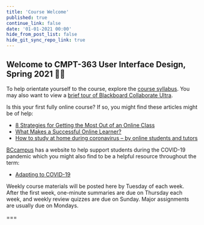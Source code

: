 ```yaml
---
title: 'Course Welcome'
published: true
continue_link: false
date: '01-01-2021 00:00'
hide_from_post_list: false
hide_git_sync_repo_link: true
---
```


## Welcome to CMPT-363 User Interface Design, Spring 2021 👋🏼

To help orientate yourself to the course, explore the [course syllabus](https://canvas.sfu.ca/courses/61465/assignments/syllabus). You may also want to view a [brief tour of Blackboard Collaborate Ultra](https://www.youtube.com/watch?v=1W4sGpVmJaY).

Is this your first fully online course? If so, you might find these articles might be of help:

* [8 Strategies for Getting the Most Out of an Online Class](https://www.northeastern.edu/graduate/blog/tips-for-taking-online-classes/)
* [What Makes a Successful Online Learner?](https://careerwise.minnstate.edu/education/successonline.html)
* [How to study at home during coronavirus – by online students and tutors](https://www.theguardian.com/education/2020/mar/26/how-to-study-at-home-during-coronavirus-by-online-students-and-tutors)

[BCcampus](https://bccampus.ca/) has a website to help support students during the COVID-19 pandemic which you might also find to be a helpful resource throughout the term:

* [Adapting to COVID-19](https://covid19.bccampus.ca/)

Weekly course materials will be posted here by Tuesday of each week. After the first week,  one-minute summaries are due on Thursday each week, and weekly review quizzes are due on Sunday. Major assignments are usually due on Mondays.

===
